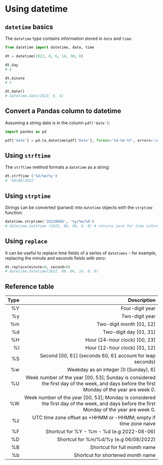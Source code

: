 # Using datetime

## `datetime` basics

The `datetime` type contains information stored in `date` and `time`:

```python
from datetime import datetime, date, time

dt = datetime(2022, 8, 6, 14, 30, 0)

dt.day
# 6

dt.minute
# 5

dt.date()
# datetime.date(2022, 8, 6)
```

## Convert a Pandas column to datetime

Assuming a string date is in the column `pdf['date']`:

```python
import pandas as pd

pdf['date'] = pd.to_datetime(pdf['Date'], format='%d-%m-%Y', errors='coerce')
```

## Using `strftime`

The `strftime` method formats a `datetime` as a string:

```python
dt.strftime ('%d/%m/%y')
# '06/08/2022'
```

## Using `strptime`

Strings can be converted (parsed) into `datetime` objects with the `strptime` function:

```python
datetime.strptime('20220608', '%y/%m/%d')
# datetime.datetime (2022, 06, 08, 0, 0) # returns zero for time information if missing from string
```

## Using `replace`

It can be useful to replace time fields of a series of `datetimes` - for example, replacing the minute and seconds fields with zero:

```python
dt.replace(minute=0, second=0)
# datetime.datetime(2022, 08, 06, 14, 0, 0)
```

## Reference table

| Type | Description                                                |
|-----:|-----------------------------------------------------------:|
| %Y   | Four-digit year                                            |
| %y   | Two-digit year                                             |
| %m   | Two-digit month [01, 12]                                   |
| %d   | Two-digit day [01, 31]                                     |
| %H   | Hour (24-hour clock) [00, 23]                              |
| %I   | Hour (12-hour clock) [01, 12]                              |
| %S   | Second [00, 61] (seconds 60, 61 account for leap seconds)  |
| %w   | Weekday as an integer [0 (Sunday), 6]                      |
| %U   | Week number of the year [00, 53]; Sunday is considered the first day of the week, and days before the first Monday of the year are week 0. |
| %W   | Week number of the year [00, 53]; Monday is considered the first day of the week, and days before the first Monday of the year are week 0. |
| %z   | UTC time zone offset as +HHMM or -HHMM; empty if time zone naive |
| %F   | Shortcut for %Y - %m - %d (e.g 2022-08-06) |
| %D   | Shortcut for %m/%d/%y (e.g 06/08/2022) |
| %B   | Shortcut for full month name           |
| %b   | Shortcut for shortened month name      |
